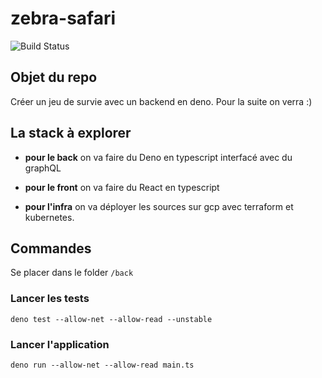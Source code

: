 # zebra-safari
![Build Status](https://github.com/Zenika/zebra-safari/actions/workflows/deno.yml/badge.svg)

## Objet du repo

Créer un jeu de survie avec un backend en deno. Pour la suite on verra :)

## La stack à explorer

- **pour le back** on va faire du Deno en typescript interfacé avec du graphQL

- **pour le front** on va faire du React en typescript

- **pour l'infra** on va déployer les sources sur gcp avec terraform et
  kubernetes.
  
## Commandes
Se placer dans le folder ```/back```

### Lancer les tests

```
deno test --allow-net --allow-read --unstable
```

### Lancer l'application 
```
deno run --allow-net --allow-read main.ts
```
